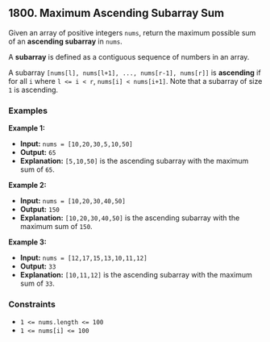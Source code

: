 ## 1800. Maximum Ascending Subarray Sum

Given an array of positive integers `nums`, return the maximum possible sum of an **ascending subarray** in `nums`.

A **subarray** is defined as a contiguous sequence of numbers in an array.

A subarray `[nums[l], nums[l+1], ..., nums[r-1], nums[r]]` is **ascending** if for all `i` where `l <= i < r`, `nums[i] < nums[i+1]`. Note that a subarray of size `1` is ascending.

### Examples

**Example 1:**

- **Input:** `nums = [10,20,30,5,10,50]`
- **Output:** `65`
- **Explanation:** `[5,10,50]` is the ascending subarray with the maximum sum of `65`.

**Example 2:**

- **Input:** `nums = [10,20,30,40,50]`
- **Output:** `150`
- **Explanation:** `[10,20,30,40,50]` is the ascending subarray with the maximum sum of `150`.

**Example 3:**

- **Input:** `nums = [12,17,15,13,10,11,12]`
- **Output:** `33`
- **Explanation:** `[10,11,12]` is the ascending subarray with the maximum sum of `33`.

### Constraints

- `1 <= nums.length <= 100`
- `1 <= nums[i] <= 100`

